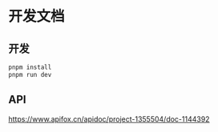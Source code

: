 # 开发文档

## 开发

```bash
pnpm install
pnpm run dev
```

## API

https://www.apifox.cn/apidoc/project-1355504/doc-1144392
